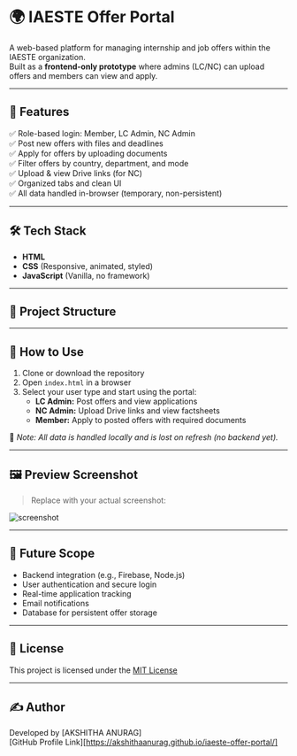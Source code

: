 # 🌍 IAESTE Offer Portal

A web-based platform for managing internship and job offers within the IAESTE organization.  
Built as a **frontend-only prototype** where admins (LC/NC) can upload offers and members can view and apply.

---

## 🚀 Features

✅ Role-based login: Member, LC Admin, NC Admin  
✅ Post new offers with files and deadlines  
✅ Apply for offers by uploading documents  
✅ Filter offers by country, department, and mode  
✅ Upload & view Drive links (for NC)  
✅ Organized tabs and clean UI  
✅ All data handled in-browser (temporary, non-persistent)

---

## 🛠️ Tech Stack

- **HTML**  
- **CSS** (Responsive, animated, styled)  
- **JavaScript** (Vanilla, no framework)

---

## 📂 Project Structure


---

## 🎯 How to Use

1. Clone or download the repository  
2. Open `index.html` in a browser  
3. Select your user type and start using the portal:
   - **LC Admin:** Post offers and view applications
   - **NC Admin:** Upload Drive links and view factsheets
   - **Member:** Apply to posted offers with required documents

📌 _Note: All data is handled locally and is lost on refresh (no backend yet)._

---

## 🖼️ Preview Screenshot

> Replace with your actual screenshot:

![screenshot](./screenshot.png)

---

## 📌 Future Scope

- Backend integration (e.g., Firebase, Node.js)
- User authentication and secure login
- Real-time application tracking
- Email notifications
- Database for persistent offer storage

---

## 📄 License

This project is licensed under the [MIT License](https://choosealicense.com/licenses/mit/)

---

## ✍️ Author

Developed by [AKSHITHA ANURAG]  
[GitHub Profile Link][https://akshithaanurag.github.io/iaeste-offer-portal/]


